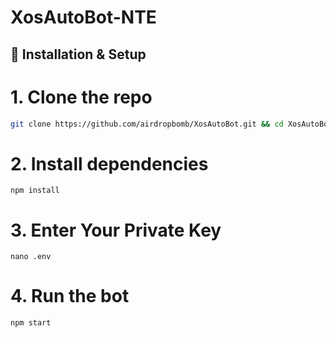 # XosAutoBot-NTE

## 🧠 Installation & Setup


# 1. Clone the repo
```bash
git clone https://github.com/airdropbomb/XosAutoBot.git && cd XosAutoBot
```
# 2. Install dependencies
```
npm install
```
# 3. Enter Your Private Key 
```
nano .env 
```
# 4. Run the bot
```
npm start
```
